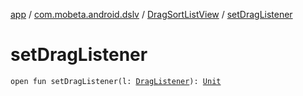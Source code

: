 [app](../../index.md) / [com.mobeta.android.dslv](../index.md) / [DragSortListView](index.md) / [setDragListener](.)

# setDragListener

`open fun setDragListener(l: `[`DragListener`](-drag-listener/index.md)`): `[`Unit`](https://kotlinlang.org/api/latest/jvm/stdlib/kotlin/-unit/index.html)
